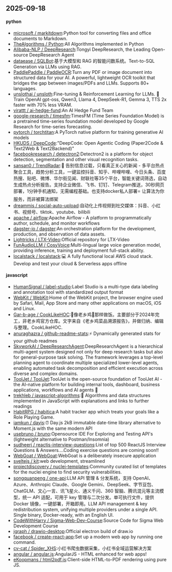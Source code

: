 ## 2025-09-18

#### python
* [microsoft / markitdown](https://github.com/microsoft/markitdown):Python tool for converting files and office documents to Markdown.
* [TheAlgorithms / Python](https://github.com/TheAlgorithms/Python):All Algorithms implemented in Python
* [Alibaba-NLP / DeepResearch](https://github.com/Alibaba-NLP/DeepResearch):Tongyi DeepResearch, the Leading Open-source DeepResearch Agent
* [dataease / SQLBot](https://github.com/dataease/SQLBot):基于大模型和 RAG 的智能问数系统。Text-to-SQL Generation via LLMs using RAG.
* [PaddlePaddle / PaddleOCR](https://github.com/PaddlePaddle/PaddleOCR):Turn any PDF or image document into structured data for your AI. A powerful, lightweight OCR toolkit that bridges the gap between images/PDFs and LLMs. Supports 80+ languages.
* [unslothai / unsloth](https://github.com/unslothai/unsloth):Fine-tuning & Reinforcement Learning for LLMs. 🦥 Train OpenAI gpt-oss, Qwen3, Llama 4, DeepSeek-R1, Gemma 3, TTS 2x faster with 70% less VRAM.
* [virattt / ai-hedge-fund](https://github.com/virattt/ai-hedge-fund):An AI Hedge Fund Team
* [google-research / timesfm](https://github.com/google-research/timesfm):TimesFM (Time Series Foundation Model) is a pretrained time-series foundation model developed by Google Research for time-series forecasting.
* [pytorch / torchtitan](https://github.com/pytorch/torchtitan):A PyTorch native platform for training generative AI models
* [HKUDS / DeepCode](https://github.com/HKUDS/DeepCode):"DeepCode: Open Agentic Coding (Paper2Code & Text2Web & Text2Backend)"
* [facebookresearch / detectron2](https://github.com/facebookresearch/detectron2):Detectron2 is a platform for object detection, segmentation and other visual recognition tasks.
* [sansan0 / TrendRadar](https://github.com/sansan0/TrendRadar):🎯 告别信息过载，只看真正关心的新闻 - 多平台热点聚合工具，趋势分析工具，一键监控抖音、知乎、哔哩哔哩、今日头条、百度热搜、贴吧、微博、华尔街见闻、财联社等35个平台，智能关键词筛选，自动生成热点分析报告。支持企业微信、飞书、钉钉、Telegram推送，30秒网页部署，1分钟手机通知，无需编程基础。也支持docker私人部署⭐ 让算法为你服务，而非被算法绑架
* [dreammis / social-auto-upload](https://github.com/dreammis/social-auto-upload):自动化上传视频到社交媒体：抖音、小红书、视频号、tiktok、youtube、bilibili
* [apache / airflow](https://github.com/apache/airflow):Apache Airflow - A platform to programmatically author, schedule, and monitor workflows
* [dagster-io / dagster](https://github.com/dagster-io/dagster):An orchestration platform for the development, production, and observation of data assets.
* [Lightricks / LTX-Video](https://github.com/Lightricks/LTX-Video):Official repository for LTX-Video
* [FunAudioLLM / CosyVoice](https://github.com/FunAudioLLM/CosyVoice):Multi-lingual large voice generation model, providing inference, training and deployment full-stack ability.
* [localstack / localstack](https://github.com/localstack/localstack):💻 A fully functional local AWS cloud stack. Develop and test your cloud & Serverless apps offline

#### javascript
* [HumanSignal / label-studio](https://github.com/HumanSignal/label-studio):Label Studio is a multi-type data labeling and annotation tool with standardized output format
* [WebKit / WebKit](https://github.com/WebKit/WebKit):Home of the WebKit project, the browser engine used by Safari, Mail, App Store and many other applications on macOS, iOS and Linux.
* [Gar-b-age / CookLikeHOC](https://github.com/Gar-b-age/CookLikeHOC):🥢像老乡鸡🐔那样做饭。主要部分于2024年完工，非老乡鸡官方仓库。文字来自《老乡鸡菜品溯源报告》，并做归纳、编辑与整理。CookLikeHOC.
* [anuraghazra / github-readme-stats](https://github.com/anuraghazra/github-readme-stats):⚡ Dynamically generated stats for your github readmes
* [SkyworkAI / DeepResearchAgent](https://github.com/SkyworkAI/DeepResearchAgent):DeepResearchAgent is a hierarchical multi-agent system designed not only for deep research tasks but also for general-purpose task solving. The framework leverages a top-level planning agent to coordinate multiple specialized lower-level agents, enabling automated task decomposition and efficient execution across diverse and complex domains.
* [ToolJet / ToolJet](https://github.com/ToolJet/ToolJet):ToolJet is the open-source foundation of ToolJet AI - the AI-native platform for building internal tools, dashboard, business applications, workflows and AI agents 🚀
* [trekhleb / javascript-algorithms](https://github.com/trekhleb/javascript-algorithms):📝 Algorithms and data structures implemented in JavaScript with explanations and links to further readings
* [HabitRPG / habitica](https://github.com/HabitRPG/habitica):A habit tracker app which treats your goals like a Role Playing Game.
* [iamkun / dayjs](https://github.com/iamkun/dayjs):⏰ Day.js 2kB immutable date-time library alternative to Moment.js with the same modern API
* [usebruno / bruno](https://github.com/usebruno/bruno):Opensource IDE For Exploring and Testing API's (lightweight alternative to Postman/Insomnia)
* [sudheerj / reactjs-interview-questions](https://github.com/sudheerj/reactjs-interview-questions):List of top 500 ReactJS Interview Questions & Answers....Coding exercise questions are coming soon!!
* [WebGoat / WebGoat](https://github.com/WebGoat/WebGoat):WebGoat is a deliberately insecure application
* [sveltejs / kit](https://github.com/sveltejs/kit):web development, streamlined
* [projectdiscovery / nuclei-templates](https://github.com/projectdiscovery/nuclei-templates):Community curated list of templates for the nuclei engine to find security vulnerabilities.
* [songquanpeng / one-api](https://github.com/songquanpeng/one-api):LLM API 管理 & 分发系统，支持 OpenAI、Azure、Anthropic Claude、Google Gemini、DeepSeek、字节豆包、ChatGLM、文心一言、讯飞星火、通义千问、360 智脑、腾讯混元等主流模型，统一 API 适配，可用于 key 管理与二次分发。单可执行文件，提供 Docker 镜像，一键部署，开箱即用。LLM API management & key redistribution system, unifying multiple providers under a single API. Single binary, Docker-ready, with an English UI.
* [CodeWithHarry / Sigma-Web-Dev-Course](https://github.com/CodeWithHarry/Sigma-Web-Dev-Course):Source Code for Sigma Web Development Course
* [jgraph / drawio-desktop](https://github.com/jgraph/drawio-desktop):Official electron build of draw.io
* [facebook / create-react-app](https://github.com/facebook/create-react-app):Set up a modern web app by running one command.
* [cv-cat / Spider_XHS](https://github.com/cv-cat/Spider_XHS):小红书爬虫数据采集，小红书全域运营解决方案
* [angular / angular.js](https://github.com/angular/angular.js):AngularJS - HTML enhanced for web apps!
* [eKoopmans / html2pdf.js](https://github.com/eKoopmans/html2pdf.js):Client-side HTML-to-PDF rendering using pure JS.
